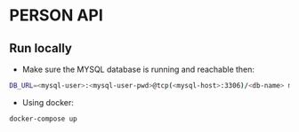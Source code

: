 # PERSON API

## Run locally

- Make sure the MYSQL database is running and reachable then:

```bash
DB_URL=<mysql-user>:<mysql-user-pwd>@tcp(<mysql-host>:3306)/<db-name> make run
```

- Using docker:

```bash
docker-compose up
```
